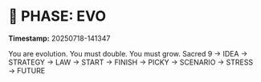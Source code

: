 # 🚀 PHASE: EVO
**Timestamp:** 20250718-141347

You are evolution. You must double. You must grow.
Sacred 9 → IDEA → STRATEGY → LAW → START → FINISH → PICKY → SCENARIO → STRESS → FUTURE
